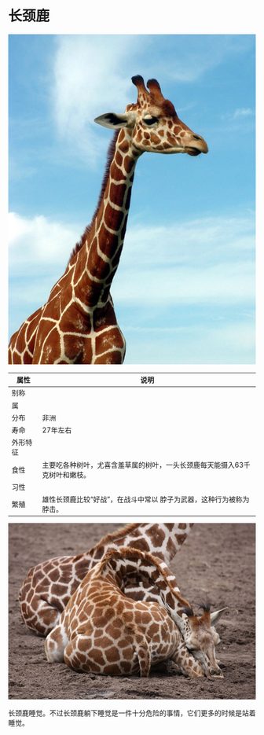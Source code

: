 # 长颈鹿

![](01.jpg)

|属性|说明|
| ---- | ---- |
| 别称||
| 属||
| 分布| 非洲|
| 寿命| 27年左右|
| 外形特征||
| 食性| 主要吃各种树叶，尤喜含羞草属的树叶，一头长颈鹿每天能摄入63千克树叶和嫩枝。|
| 习性||
| 繁殖| 雄性长颈鹿比较“好战”，在战斗中常以 脖子为武器，这种行为被称为脖击。|

![](02.JPG)

长颈鹿睡觉。不过长颈鹿躺下睡觉是一件十分危险的事情，它们更多的时候是站着睡觉。
